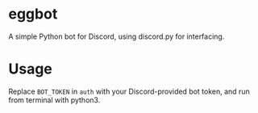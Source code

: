 # eggbot
A simple Python bot for Discord, using discord.py for interfacing.


# Usage
Replace `BOT_TOKEN` in `auth` with your Discord-provided bot token, and run from terminal with python3.